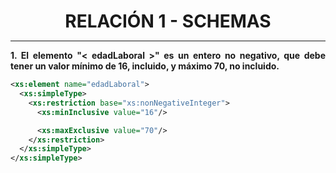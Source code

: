 <style>
  h1{
    text-align: center;
    font-weight: bold;
    border: none;
    margin-bottom: 0px;
  }

  p{
    text-align: justify;
  }
</style>

<h1>RELACIÓN 1 - SCHEMAS</h1>

<hr>

<p><b>1. El elemento "< edadLaboral >" es un entero no negativo, que debe tener un valor mínimo de 16, incluido, y máximo 70, no incluido.</b></p>

```xml
<xs:element name="edadLaboral">
  <xs:simpleType>
    <xs:restriction base="xs:nonNegativeInteger">
      <xs:minInclusive value="16"/>

      <xs:maxExclusive value="70"/>
    </xs:restriction>
  </xs:simpleType>
</xs:simpleType>
```